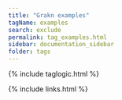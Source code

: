 ```yaml
---
title: "Grakn examples"
tagName: examples
search: exclude
permalink: tag_examples.html
sidebar: documentation_sidebar
folder: tags
---
```

{% include taglogic.html %}

{% include links.html %}
